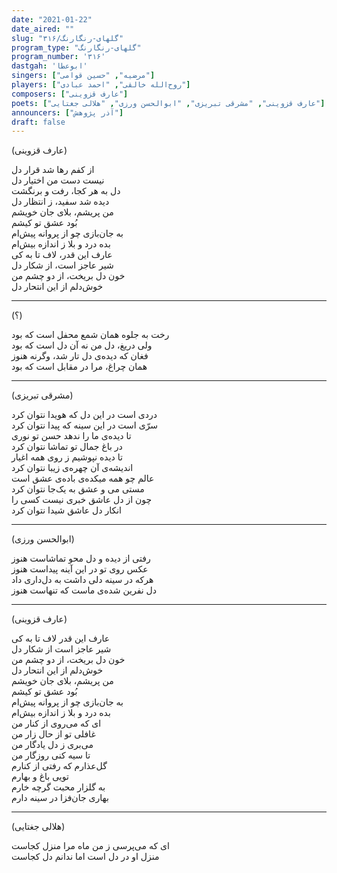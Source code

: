 ```yaml
---
date: "2021-01-22"
date_aired: ""
slug: "گلهای-رنگارنگ/۳۱۶"
program_type: "گلهای-رنگارنگ"
program_number: '۳۱۶'
dastgah: 'ابوعطا'
singers: ["مرضیه", "حسین قوامی"]
players: ["روح‌الله خالقی", "احمد عبادی"]
composers: ["عارف قزوینی"]
poets: ["عارف قزوینی", "مشرقی تبریزی", "ابوالحسن ورزی", "هلالی جغتایی"]
announcers: ["آذر پژوهش"]
draft: false
---
```


(عارف قزوینی)  

از کفم رها شد قرار دل  
نیست دست من اختیار دل  
دل به هر کجا، رفت و برنگشت  
دیده شد سفید، ز انتظار دل  
من پریشم، بلای جان خویشم  
بُود عشق تو کیشم  
به جان‌بازی چو از پروانه پیش‌ام  
بده درد و بلا ز اندازه بیش‌ام  
عارف این قدر، لاف تا به کی  
شیر عاجز است، از شکار دل  
خون دل بریخت، از دو چشم من  
خوش‌دلم از این انتحار دل  

---  

(؟)  

رخت به جلوه همان شمع محفل است که بود  
ولی دریغ، دل من نه آن دل است که بود  
فغان که دیده‌ی دل تار شد، وگرنه هنوز  
همان چراغ، مرا در مقابل است که بود  

---  

(مشرقی تبریزی)  

دردی است در این دل که هویدا نتوان کرد  
سرّی است در این سینه که پیدا نتوان کرد  
تا دیده‌ی ما را ندهد حسن تو نوری  
در باغ جمال تو تماشا نتوان کرد  
تا دیده نپوشیم ز روی همه اغیار  
اندیشه‌ی آن چهره‌ی زیبا نتوان کرد  
عالم چو همه میکده‌ی باده‌ی عشق است  
مستی می و عشق به یک‌جا نتوان کرد  
چون از دل عاشق خبری نیست کسی را  
انکار دل عاشق شیدا نتوان کرد  

---  

(ابوالحسن ورزی)  

رفتی از دیده و دل محو تماشاست هنوز  
عكس روی تو در این آینه پیداست هنوز  
هرکه در سینه دلی داشت به دل‌داری داد  
دل نفرین شده‌ی ماست که تنهاست هنوز  

---  

(عارف قزوینی)  

عارف این قدر لاف تا به کی  
شیر عاجز است از شکار دل  
خون دل بریخت، از دو چشم من  
خوش‌دلم از این انتحار دل  
من پریشم، بلای جان خویشم  
بُود عشق تو کیشم  
به جان‌بازی چو از پروانه پیش‌ام  
بده درد و بلا ز اندازه بیش‌ام  
ای که می‌روی از کنار من  
غافلی تو از حال زار من  
می‌بری ز دل یادگار من  
تا سیه کنی روزگار من  
گل‌عذارم که رفتی از کنارم  
تویی باغ و بهارم  
به گلزار محبت گرچه خارم  
بهاری جان‌فزا در سینه دارم  

---  

(هلالی جغتایی)  

ای که می‌پرسی ز من ماه مرا منزل کجاست  
منزل او در دل است اما ندانم دل کجاست  
